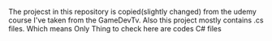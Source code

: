 The projecst in this repository is copied(slightly changed) from the udemy course I've taken from the GameDevTv.
Also this project mostly contains .cs files. Which means Only Thing to check here are codes C# files
